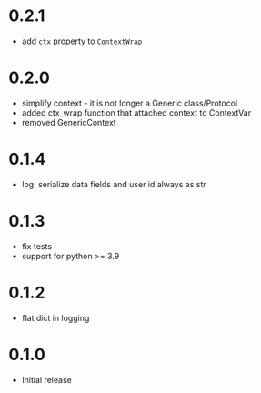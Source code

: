 # 0.2.1
* add `ctx` property to `ContextWrap`

# 0.2.0
* simplify context - it is not longer a Generic class/Protocol
* added ctx_wrap function that attached context to ContextVar
* removed GenericContext

# 0.1.4
* log: serialize data fields and user id always as str

# 0.1.3
* fix tests
* support for python >= 3.9

# 0.1.2
* flat dict in logging

# 0.1.0

* Initial release

